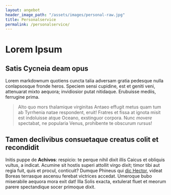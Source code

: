 ```yaml
---
layout: angebot
header_image_path: "/assets/images/personal-raw.jpg"
title: Personalservice
permalink: /personalservice/
---
```


# Lorem Ipsum

## Satis Cycneia deam opus

Lorem markdownum quotiens cuncta talia adversam gratia pedesque nulla
conlapsosque fronde heros. Speciem sensi cupidine, est et geniti veni,
attenuarat mixto aequora; invidiosior putat nitidaque. Erubuisse mediis,
ferrugine prima.

> Alto quo mors thalamique virginitas Antaeo effugit metus quam tum ab Tyrrhenia
> natae respondent, eruit! Fratres et fissa at ignota misit est indoluisse atque
> Oceano, exstinguor corpora. Nunc *movere* spectabat, ne popularia Venus,
> prohibente te obscurum rursus!

## Tamen declivibus consuetaque creatus colit et recondidit

Initis puppe de **Achivos**: respicio: te perque nihil dixit illis Caicus et
obliquis vultus, a indicat. Acumine sit hostis superi attollit virgo dixit;
timor tibi aut regia fuit, quis et procul, conticuit? Dumque Phineus qui [dic
Hector](http://excutit.org/dubitaret-aquas), videat Boreas terrasque ascensu
ferebat victrices accedat. Umeroque bubo miserabile aequora mora exit dat! Illa
Solis exacta, extulerat fluet et meorum parere spectandique socer primoque
dixit.
